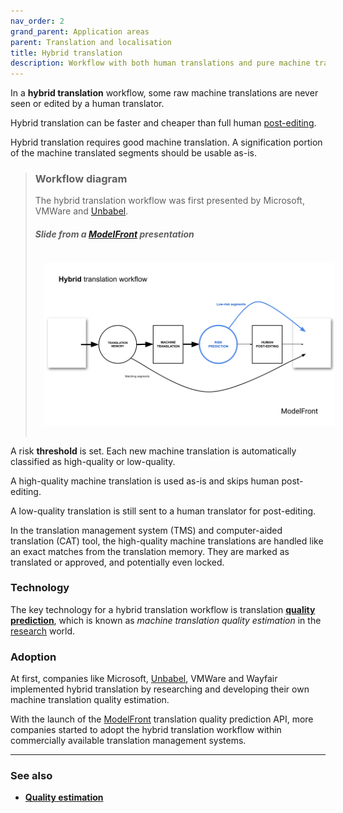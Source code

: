 ```yaml
---
nav_order: 2
grand_parent: Application areas
parent: Translation and localisation
title: Hybrid translation
description: Workflow with both human translations and pure machine translations
---
```


In a **hybrid translation** workflow, some raw machine translations are never seen or edited by a human translator.

Hybrid translation can be faster and cheaper than full human [post-editing](post-editing.md).

Hybrid translation requires good machine translation.
A signification portion of the machine translated segments should be usable as-is.

> ### Workflow diagram
> The hybrid translation workflow was first presented by Microsoft, VMWare and [Unbabel](/industry/companies.md#unbabel).
>
> ##### Slide from a [ModelFront](/industry/companies.md#modelfront) presentation
> <img title='Hybrid translation workflow' src='/workflows/hybrid-translation-workflow.png' width='700' style='padding: 1em;' />

A risk **threshold** is set.
Each new machine translation is automatically classified as high-quality or low-quality.

A high-quality machine translation is used as-is and skips human post-editing.

A low-quality translation is still sent to a human translator for post-editing.

In the translation management system (TMS) and computer-aided translation (CAT) tool, the high-quality machine translations are handled like an exact matches from the translation memory.
They are marked as translated or approved, and potentially even locked.

### Technology

The key technology for a hybrid translation workflow is translation [**quality prediction**](/quality/quality-estimation.md), which is known as *machine translation quality estimation* in the [research](/building-and-research/index.md) world.

### Adoption

At first, companies like Microsoft, [Unbabel](/companies/index.md#unbabel), VMWare and Wayfair implemented hybrid translation by researching and developing their own machine translation quality estimation.

With the launch of the [ModelFront](/companies/index.md#modelfront) translation quality prediction API, more companies started to adopt the hybrid translation workflow within commercially available translation management systems.


---

### See also

- [**Quality estimation**](/quality/quality-estimation.md)
